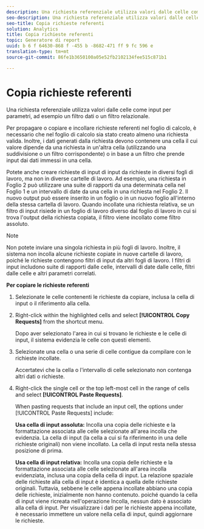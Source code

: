 ```yaml
---
description: Una richiesta referenziale utilizza valori dalle celle come input per parametri, ad esempio un filtro dati o un filtro relazionale.
seo-description: Una richiesta referenziale utilizza valori dalle celle come input per parametri, ad esempio un filtro dati o un filtro relazionale.
seo-title: Copia richieste referenti
solution: Analytics
title: Copia richieste referenti
topic: Generatore di report
uuid: b 6 f 64630-868 f -455 b -8682-471 ff 9 fc 596 e
translation-type: tm+mt
source-git-commit: 86fe1b3650100a05e52fb2102134fee515c871b1

---
```



# Copia richieste referenti

Una richiesta referenziale utilizza valori dalle celle come input per parametri, ad esempio un filtro dati o un filtro relazionale.

Per propagare o copiare e incollare richieste referenti nel foglio di calcolo, è necessario che nel foglio di calcolo sia stato creato almeno una richiesta valida. Inoltre, i dati generati dalla richiesta devono contenere una cella il cui valore dipende da una richiesta in un'altra cella (utilizzando una suddivisione o un filtro corrispondente) o in base a un filtro che prende input dai dati immessi in una cella.

Potete anche creare richieste di input di input da richieste in diversi fogli di lavoro, ma non in diverse cartelle di lavoro. Ad esempio, una richiesta in Foglio 2 può utilizzare una suite di rapporti da una determinata cella nel Foglio 1 e un intervallo di date da una cella in una richiesta nel Foglio 2. Il nuovo output può essere inserito in un foglio o in un nuovo foglio all'interno della stessa cartella di lavoro. Quando incollate una richiesta relativa, se un filtro di input risiede in un foglio di lavoro diverso dal foglio di lavoro in cui si trova l'output della richiesta copiata, il filtro viene incollato come filtro assoluto.

>[!NOTE]
>
>Non potete inviare una singola richiesta in più fogli di lavoro. Inoltre, il sistema non incolla alcune richieste copiate in nuove cartelle di lavoro, poiché le richieste contengono filtri di input da altri fogli di lavoro. I filtri di input includono suite di rapporti dalle celle, intervalli di date dalle celle, filtri dalle celle e altri parametri correlati.

**Per copiare le richieste referenti**

1. Selezionate le celle contenenti le richieste da copiare, inclusa la cella di input o il riferimento alla cella.
1. Right-click within the highlighted cells and select **[!UICONTROL Copy Requests]** from the shortcut menu.

   Dopo aver selezionato l'area in cui si trovano le richieste e le celle di input, il sistema evidenzia le celle con questi elementi.
1. Selezionate una cella o una serie di celle contigue da compilare con le richieste incollate.

   Accertatevi che la cella o l'intervallo di celle selezionato non contenga altri dati o richieste.
1. Right-click the single cell or the top left-most cell in the range of cells and select **[!UICONTROL Paste Requests]**.

   When pasting requests that include an input cell, the options under [!UICONTROL Paste Requests] include:

   **Usa cella di input assoluta:** Incolla una copia delle richieste e la formattazione associata alle celle selezionate all'area incolla che evidenzia. La cella di input (la cella a cui si fa riferimento in una delle richieste originali) non viene incollato. La cella di input resta nella stessa posizione di prima.

   **Usa cella di input relativa:** Incolla una copia delle richieste e la formattazione associata alle celle selezionate all'area incolla evidenziata, inclusa una copia della cella di input. La relazione spaziale delle richieste alla cella di input è identica a quella delle richieste originali. Tuttavia, sebbene le celle appena incollate abbiano una copia delle richieste, inizialmente non hanno contenuto. poiché quando la cella di input viene ricreata nell'operazione Incolla, nessun dato è associato alla cella di input. Per visualizzare i dati per le richieste appena incollate, è necessario immettere un valore nella cella di input, quindi aggiornare le richieste.
